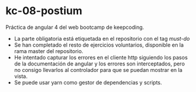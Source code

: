 # kc-08-postium

Práctica de angular 4 del web bootcamp de keepcoding.

- La parte obligatoria está etiquetada en el repositorio con el tag *must-do*
- Se han completado el resto de ejercicios voluntarios, disponible en la rama master del repositorio.
- He intentado capturar los errores en el cliente http siguiendo los pasos de la documentación de angular y los errores son interceptados, pero no consigo llevarlos al controlador para que se puedan mostrar en la vista.
- Se puede usar yarn como gestor de dependencias y scripts.
